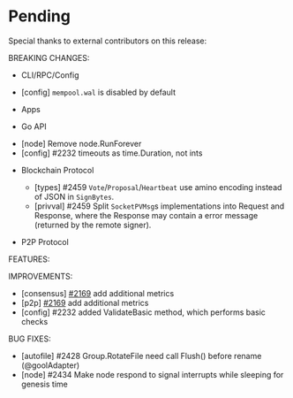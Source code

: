 # Pending

Special thanks to external contributors on this release:

BREAKING CHANGES:

* CLI/RPC/Config
- [config] `mempool.wal` is disabled by default

* Apps

* Go API
- [node] Remove node.RunForever
- [config] \#2232 timeouts as time.Duration, not ints

* Blockchain Protocol
  * [types] \#2459 `Vote`/`Proposal`/`Heartbeat` use amino encoding instead of JSON in `SignBytes`.
  * [privval] \#2459 Split `SocketPVMsg`s implementations into Request and Response, where the Response may contain a error message (returned by the remote signer). 

* P2P Protocol

FEATURES:

IMPROVEMENTS:
- [consensus] [\#2169](https://github.com/cosmos/cosmos-sdk/issues/2169) add additional metrics
- [p2p] [\#2169](https://github.com/cosmos/cosmos-sdk/issues/2169) add additional metrics
- [config] \#2232 added ValidateBasic method, which performs basic checks

BUG FIXES:
- [autofile] \#2428 Group.RotateFile need call Flush() before rename (@goolAdapter)
- [node] \#2434 Make node respond to signal interrupts while sleeping for genesis time
